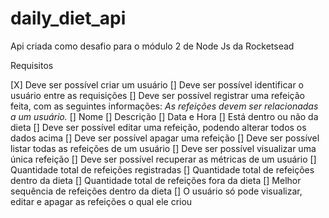 # daily_diet_api

Api criada como desafio para o módulo 2 de Node Js da Rocketsead

Requisitos

[X] Deve ser possível criar um usuário
[] Deve ser possível identificar o usuário entre as requisições
[] Deve ser possível registrar uma refeição feita, com as seguintes informações:
_As refeições devem ser relacionadas a um usuário._
[] Nome
[] Descrição
[] Data e Hora
[] Está dentro ou não da dieta
[] Deve ser possível editar uma refeição, podendo alterar todos os dados acima
[] Deve ser possível apagar uma refeição
[] Deve ser possível listar todas as refeições de um usuário
[] Deve ser possível visualizar uma única refeição
[] Deve ser possível recuperar as métricas de um usuário
[] Quantidade total de refeições registradas
[] Quantidade total de refeições dentro da dieta
[] Quantidade total de refeições fora da dieta
[] Melhor sequência de refeições dentro da dieta
[] O usuário só pode visualizar, editar e apagar as refeições o qual ele criou
